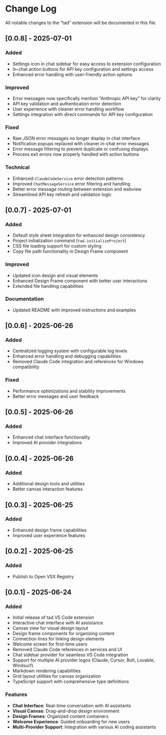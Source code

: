 # Change Log

All notable changes to the "tad" extension will be documented in this file.


## [0.0.8] - 2025-07-01

### Added
- Settings icon in chat sidebar for easy access to extension configuration
- In-chat action buttons for API key configuration and settings access
- Enhanced error handling with user-friendly action options

### Improved
- Error messages now specifically mention "Anthropic API key" for clarity
- API key validation and authentication error detection
- User experience with cleaner error handling workflow
- Settings integration with direct commands for API key configuration

### Fixed
- Raw JSON error messages no longer display in chat interface
- Notification popups replaced with cleaner in-chat error messages
- Error message filtering to prevent duplicate or confusing displays
- Process exit errors now properly handled with action buttons

### Technical
- Enhanced `ClaudeCodeService` error detection patterns
- Improved `ChatMessageService` error filtering and handling
- Better error message routing between extension and webview
- Streamlined API key refresh and validation logic

## [0.0.7] - 2025-07-01

### Added
- Default style sheet integration for enhanced design consistency
- Project initialization command (`tad.initializeProject`)
- CSS file loading support for custom styling
- Copy file path functionality in Design Frame component

### Improved
- Updated icon design and visual elements
- Enhanced Design Frame component with better user interactions
- Extended file handling capabilities

### Documentation
- Updated README with improved instructions and examples

## [0.0.6] - 2025-06-26

### Added
- Centralized logging system with configurable log levels
- Enhanced error handling and debugging capabilities
 - Removed Claude Code integration and references for Windows compatibility

### Fixed
- Performance optimizations and stability improvements
- Better error messages and user feedback

## [0.0.5] - 2025-06-26

### Added
- Enhanced chat interface functionality
- Improved AI provider integrations

## [0.0.4] - 2025-06-26

### Added
- Additional design tools and utilities
- Better canvas interaction features

## [0.0.3] - 2025-06-25

### Added
- Enhanced design frame capabilities
- Improved user experience features

## [0.0.2] - 2025-06-25

### Added
- Publish to Open VSX Registry

## [0.0.1] - 2025-06-24

### Added
- Initial release of tad VS Code extension
- Interactive chat interface with AI assistance
- Canvas view for visual design layout
- Design frame components for organizing content
- Connection lines for linking design elements
- Welcome screen for first-time users
 - Removed Claude Code references in services and UI
- Chat sidebar provider for seamless VS Code integration
- Support for multiple AI provider logos (Claude, Cursor, Bolt, Lovable, Windsurf)
- Markdown rendering capabilities
- Grid layout utilities for canvas organization
- TypeScript support with comprehensive type definitions

### Features
- **Chat Interface**: Real-time conversation with AI assistants
- **Visual Canvas**: Drag-and-drop design environment
- **Design Frames**: Organized content containers
- **Welcome Experience**: Guided onboarding for new users
- **Multi-Provider Support**: Integration with various AI coding assistants
